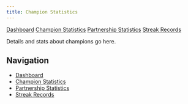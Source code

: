 ```yaml
---
title: Champion Statistics
---
```

<link rel="stylesheet" href="style.css">
<div class="navbar">
  <a href="index.md">Dashboard</a>
  <a href="champion-stats.md">Champion Statistics</a>
  <a href="partnership-stats.md">Partnership Statistics</a>
  <a href="streak-records.md">Streak Records</a>
</div>

Details and stats about champions go here.

## Navigation
- [Dashboard](index.md)
- [Champion Statistics](champion-stats.md)
- [Partnership Statistics](partnership-stats.md)
- [Streak Records](streak-records.md)
